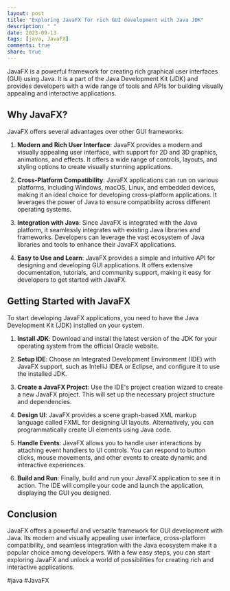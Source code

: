 ```yaml
---
layout: post
title: "Exploring JavaFX for rich GUI development with Java JDK"
description: " "
date: 2023-09-13
tags: [java, JavaFX]
comments: true
share: true
---
```


JavaFX is a powerful framework for creating rich graphical user interfaces (GUI) using Java. It is a part of the Java Development Kit (JDK) and provides developers with a wide range of tools and APIs for building visually appealing and interactive applications.

## Why JavaFX?

JavaFX offers several advantages over other GUI frameworks:

1. **Modern and Rich User Interface**: JavaFX provides a modern and visually appealing user interface, with support for 2D and 3D graphics, animations, and effects. It offers a wide range of controls, layouts, and styling options to create visually stunning applications.

2. **Cross-Platform Compatibility**: JavaFX applications can run on various platforms, including Windows, macOS, Linux, and embedded devices, making it an ideal choice for developing cross-platform applications. It leverages the power of Java to ensure compatibility across different operating systems.

3. **Integration with Java**: Since JavaFX is integrated with the Java platform, it seamlessly integrates with existing Java libraries and frameworks. Developers can leverage the vast ecosystem of Java libraries and tools to enhance their JavaFX applications.

4. **Easy to Use and Learn**: JavaFX provides a simple and intuitive API for designing and developing GUI applications. It offers extensive documentation, tutorials, and community support, making it easy for developers to get started with JavaFX.

## Getting Started with JavaFX

To start developing JavaFX applications, you need to have the Java Development Kit (JDK) installed on your system. 

1. **Install JDK**: Download and install the latest version of the JDK for your operating system from the official Oracle website.

2. **Setup IDE**: Choose an Integrated Development Environment (IDE) with JavaFX support, such as IntelliJ IDEA or Eclipse, and configure it to use the installed JDK.

3. **Create a JavaFX Project**: Use the IDE's project creation wizard to create a new JavaFX project. This will set up the necessary project structure and dependencies.

4. **Design UI**: JavaFX provides a scene graph-based XML markup language called FXML for designing UI layouts. Alternatively, you can programmatically create UI elements using Java code.

5. **Handle Events**: JavaFX allows you to handle user interactions by attaching event handlers to UI controls. You can respond to button clicks, mouse movements, and other events to create dynamic and interactive experiences.

6. **Build and Run**: Finally, build and run your JavaFX application to see it in action. The IDE will compile your code and launch the application, displaying the GUI you designed.

## Conclusion

JavaFX offers a powerful and versatile framework for GUI development with Java. Its modern and visually appealing user interface, cross-platform compatibility, and seamless integration with the Java ecosystem make it a popular choice among developers. With a few easy steps, you can start exploring JavaFX and unlock a world of possibilities for creating rich and interactive applications.

#java #JavaFX